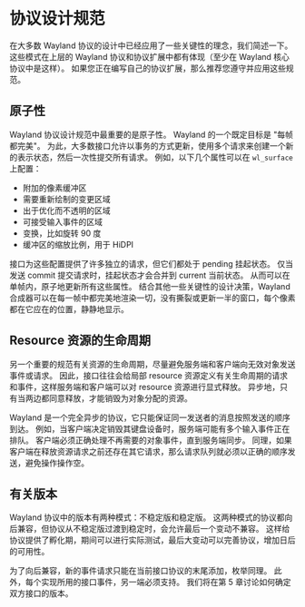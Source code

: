 # 协议设计规范

在大多数 Wayland 协议的设计中已经应用了一些关键性的理念，我们简述一下。
这些模式在上层的 Wayland 协议和协议扩展中都有体现（至少在 Wayland 核心协议中是这样）。
如果您正在编写自己的协议扩展，那么推荐您遵守并应用这些规范。

## 原子性

Wayland 协议设计规范中最重要的是原子性。
Wayland 的一个既定目标是 "每帧都完美"。
为此，大多数接口允许以事务的方式更新，使用多个请求来创建一个新的表示状态，然后一次性提交所有请求。
例如，以下几个属性可以在 `wl_surface` 上配置：

- 附加的像素缓冲区
- 需要重新绘制的变更区域
- 出于优化而不透明的区域
- 可接受输入事件的区域
- 变换，比如旋转 90 度
- 缓冲区的缩放比例，用于 HiDPI

接口为这些配置提供了许多独立的请求，但它们都处于 pending 挂起状态。
仅当发送 commit 提交请求时，挂起状态才会合并到 current 当前状态。
从而可以在单帧内，原子地更新所有这些属性。
结合其他一些关键性的设计决策，Wayland 合成器可以在每一帧中都完美地渲染一切，没有撕裂或更新一半的窗口，每个像素都在它应在的位置，静静地显示。

## Resource 资源的生命周期

另一个重要的规范有关资源的生命周期，尽量避免服务端和客户端向无效对象发送事件或请求。
因此，接口往往会给局部 resource 资源定义有关生命周期的请求和事件，这样服务端和客户端可以对 resource 资源进行显式释放。
异步地，只有当两边都同意释放，才能销毁为对象分配的资源。

Wayland 是一个完全异步的协议，它只能保证同一发送者的消息按照发送的顺序到达。
例如，当客户端决定销毁其键盘设备时，服务端可能有多个输入事件正在排队。
客户端必须正确处理不再需要的对象事件，直到服务端同步。
同理，如果客户端在释放资源请求之前还存在其它请求，那么请求队列就必须以正确的顺序发送，避免操作操作空。

## 有关版本

Wayland 协议中的版本有两种模式：不稳定版和稳定版。
这两种模式的协议都向后兼容，但协议从不稳定版过渡到稳定时，会允许最后一个变动不兼容。
这样给协议提供了孵化期，期间可以进行实际测试，最后大变动可以完善协议，增加日后的可用性。

为了向后兼容，新的事件请求只能在当前接口协议的末尾添加，枚举同理。
此外，每个实现所用的接口事件，另一端必须支持。
我们将在第 5 章讨论如何确定双方接口的版本。

